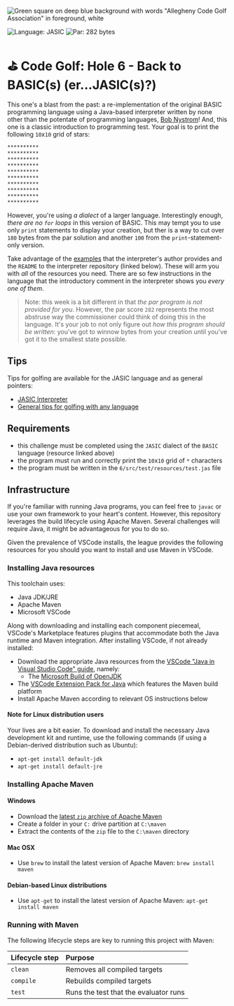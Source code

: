 ![Green square on deep blue background with words "Allegheny Code Golf Association" in foreground, white](https://github.com/allegheny-college-cmpsc-201-spring-2024/golf/assets/1552764/d3ee6a91-74c9-482b-84eb-ec9a2e8dee05)

![Language: JASIC](https://img.shields.io/badge/Language-JASIC-black.svg)
![Par: 282 bytes](https://img.shields.io/badge/Par-282_bytes-green)

# ⛳ Code Golf: Hole 6 - Back to BASIC(s) (er...JASIC(s)?)

This one's a blast from the past: a re-implementation of the original BASIC programming language using a Java-based interpreter
written by none other than the potentate of programming languages, [Bob Nystrom](https://github.com/munificent/)! And, this one is a classic
introduction to programming test. Your goal is to print the following `10`x`10` grid of stars:
```
**********
**********
**********
**********
**********
**********
**********
**********
**********
**********
```
However, you're using _a dialect_ of a larger language. Interestingly enough, _there are no `for` loops_ in this version of BASIC.
This may tempt you to use only `print` statements to display your creation, but ther is a way to cut over `180` bytes from the par
solution and another `100` from the `print`-statement-only version.

Take advantage of the [examples](https://github.com/munificent/jasic/tree/master/sample) that the interpreter's author provides and
the `README` to the interpreter repository (linked below). These will arm you with _all_ of the resources you need. There are so
few instructions in the language that the introductory comment in the interpreter shows you _every one of them_.

> Note: this week is a bit different in that _the par program is not provided for you_. However, the par score `282` represents
> the most abstruse way the commissioner could think of doing this in the language. It's your job to not only figure out _how this
> program should be written_: you've got to winnow bytes from your creation until you've got it to the smallest state possible.

## Tips

Tips for golfing are available for the JASIC language and as general pointers:

* [JASIC Interpreter](https://github.com/munificent/jasic/blob/master/com/stuffwithstuff/Jasic.java)
* [General tips for golfing with any language](https://codegolf.stackexchange.com/questions/5285/tips-for-golfing-in-all-languages)

## Requirements

* this challenge must be completed using the `JASIC` dialect of the `BASIC` language (resource linked above)
* the program must run and correctly print the `10`x`10` grid of `*` characters
* the program must be written in the `6/src/test/resources/test.jas` file

## Infrastructure

If you're familiar with running Java programs, you can feel free to `javac` or use your own framework to your heart's content. 
However, this repository leverages the build lifecycle using Apache Maven. Several challenges will require Java, it might be advantageous 
for you to do so.

Given the prevalence of VSCode installs, the league provides the following resources for you should you want to install and use
Maven in VSCode.

### Installing Java resources 

This toolchain uses:

* Java JDK/JRE
* Apache Maven
* Microsoft VSCode

Along with downloading and installing each component piecemeal, VSCode's Marketplace features plugins that accommodate both the Java runtime and Maven integration. After installing VSCode, if not already installed:

* Download the appropriate Java resources from the [VSCode "Java in Visual Studio Code" guide](https://code.visualstudio.com/docs/languages/java), namely:
  * The [Microsoft Build of OpenJDK](https://www.microsoft.com/openjdk)
* The [VSCode Extension Pack for Java](https://code.visualstudio.com/docs/java/java-build) which features the Maven build platform
* Install Apache Maven according to relevant OS instructions below

#### Note for Linux distribution users

Your lives are a bit easier. To download and install the necessary Java development kit and runtime, use the following commands (if using a Debian-derived distribution such as Ubuntu):

* `apt-get install default-jdk`
* `apt-get install default-jre`

### Installing Apache Maven

#### Windows

* Download the [latest `zip` archive of Apache Maven](https://dlcdn.apache.org/maven/maven-3/3.9.6/binaries/apache-maven-3.9.6-bin.zip)
* Create a folder in your `C:` drive partition at `C:\maven`
* Extract the contents of the `zip` file to the `C:\maven` directory

#### Mac OSX

* Use `brew` to install the latest version of Apache Maven: `brew install maven`

#### Debian-based Linux distributions

* Use `apt-get` to install the latest version of Apache Maven: `apt-get install maven`

### Running with Maven

The following lifecycle steps are key to running this project with Maven:

|Lifecycle step |Purpose |
|:--------------|:-------|
|`clean`        |Removes all compiled targets |
|`compile`      |Rebuilds compiled targets|
|`test`         |Runs the test that the evaluator runs|
